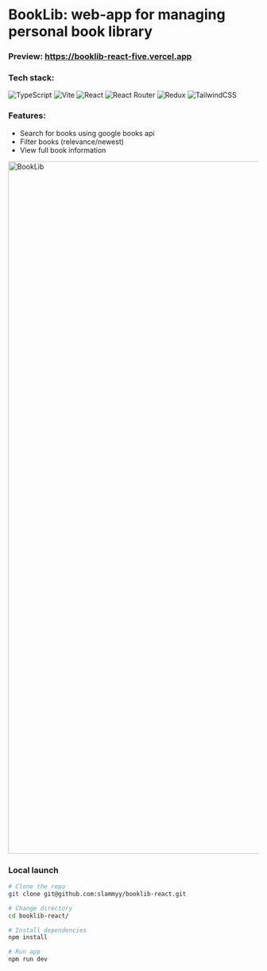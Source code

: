 # BookLib: web-app for managing personal book library

### Preview: https://booklib-react-five.vercel.app

### Tech stack:
![TypeScript](https://img.shields.io/badge/typescript-%23007ACC.svg?style=for-the-badge&logo=typescript&logoColor=white)
![Vite](https://img.shields.io/badge/vite-%23646CFF.svg?style=for-the-badge&logo=vite&logoColor=white)
![React](https://img.shields.io/badge/react-%2320232a.svg?style=for-the-badge&logo=react&logoColor=%2361DAFB)
![React Router](https://img.shields.io/badge/React_Router-CA4245?style=for-the-badge&logo=react-router&logoColor=white)
![Redux](https://img.shields.io/badge/redux-%23593d88.svg?style=for-the-badge&logo=redux&logoColor=white)
![TailwindCSS](https://img.shields.io/badge/tailwindcss-%2338B2AC.svg?style=for-the-badge&logo=tailwind-css&logoColor=white)

### Features:
- Search for books using google books api
- Filter books (relevance/newest)
- View full book information

<img width="1392" alt="BookLib" src="https://github.com/slammyy/booklib-react/assets/45821857/92871179-8c42-44db-b012-31dd9655982e">

### Local launch
```bash
# Clone the repo
git clone git@github.com:slammyy/booklib-react.git

# Change directory
cd booklib-react/

# Install dependencies
npm install

# Run app
npm run dev
```
